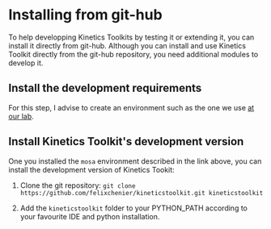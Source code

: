 # Installing from git-hub

To help developping Kinetics Toolkits by testing it or extending it, you can install it directly from git-hub. Although you can install and use Kinetics Toolkit directly from the git-hub repository, you need additional modules to develop it.

## Install the development requirements

For this step, I advise to create an environment such as the one we use [at our lab](https://github.com/felixchenier/mosa).

## Install Kinetics Toolkit's development version

One you installed the `mosa` environment described in the link above, you can install the development version of Kinetics Tookit:

1. Clone the git repository: `git clone https://github.com/felixchenier/kineticstoolkit.git kineticstoolkit`

2. Add the `kineticstoolkit` folder to your PYTHON_PATH according to your favourite IDE and python installation.

